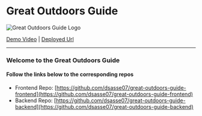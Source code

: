 
# Great Outdoors Guide

![Great Outdoors Guide Logo](https://i.imgur.com/rHRSUxY.png)

[Demo Video](https://youtu.be/nJc98KqjqLQ) | [Deployed Url](https://great-outdoors-guide.netlify.app/)

---  

### Welcome to the Great Outdoors Guide
#### Follow the links below to the corresponding repos

* Frontend Repo: [https://github.com/dsasse07/great-outdoors-guide-frontend](https://github.com/dsasse07/great-outdoors-guide-frontend)
* Backend Repo: [https://github.com/dsasse07/great-outdoors-guide-backend](https://github.com/dsasse07/great-outdoors-guide-backend)



